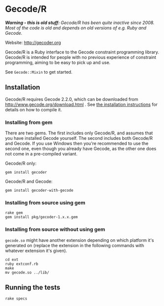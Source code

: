 Gecode/R
========

_**Warning - this is old stuff:** Gecode/R has been quite inactive since 2008.
Most of the code is old and depends on old versions of e.g. Ruby and Gecode._

Website: http://gecoder.org

Gecode/R is a Ruby interface to the Gecode constraint programming library.
Gecode/R is intended for people with no previous experience of constraint
programming, aiming to be easy to pick up and use.

See `Gecode::Mixin` to get started.

Installation
------------

Gecode/R requires Gecode 2.2.0, which can be downloaded from
http://www.gecode.org/download.html . See [the installation instructions](
http://www.gecode.org/doc/2.2.0/reference/PageComp.html)
for details on how to compile it.

### Installing from gem

There are two gems. The first includes only Gecode/R, and assumes that you have
installed Gecode yourself. The second includes both Gecode/R and Gecode. If you
use Windows then you're recommended to use the second one, even though you
already have Gecode, as the other one does not come in a pre-compiled variant.

Gecode/R only:

    gem install gecoder

Gecode/R and Gecode:

    gem install gecoder-with-gecode

### Installing from source using gem

    rake gem
    gem install pkg/gecoder-1.x.x.gem

### Installing from source without using gem

`gecode.so` might have another extension depending on which platform it's
generated on (replace the extension in the following commands with whatever
extension it's given).

    cd ext
    ruby extconf.rb
    make
    mv gecode.so ../lib/

Running the tests
-----------------

    rake specs

